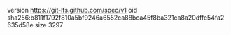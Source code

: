 version https://git-lfs.github.com/spec/v1
oid sha256:b811f1792f810a5bf9246a6552ca88bca45f8ba321ca8a20dffe54fa2635d58e
size 3297
